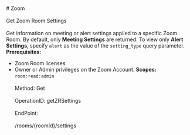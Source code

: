 <br>#     Zoom</br>
<br>Get Zoom Room Settings</br>
<br>Get information on meeting or alert settings applied to a specific Zoom Room. By default, only **Meeting Settings** are returned. To view only **Alert Settings**, specify `alert` as the value of the `setting_type` query parameter.
**Prerequisites:**
* Zoom Room licenses
* Owner or Admin privileges on the Zoom Account.
**Scopes:** `room:read:admin` </br>
<br>Method: Get</br>
<br>OperationID: getZRSettings</br>
<br>EndPoint:</br>
<br>/rooms/{roomId}/settings</br>
